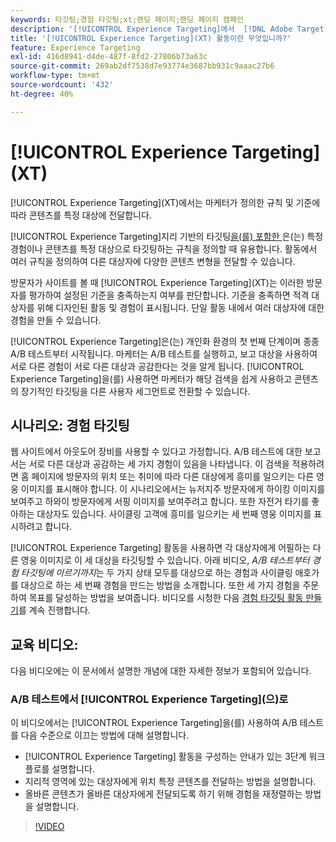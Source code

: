 ```yaml
---
keywords: 타깃팅;경험 타깃팅;xt;랜딩 페이지;랜딩 페이지 캠페인
description: '[!UICONTROL Experience Targeting]에서  [!DNL Adobe Target] (XT) 활동을 사용하여 마케터가 정의한 규칙 및 기준에 따라 특정 대상에게 콘텐츠를 전달하는 방법을 알아봅니다.'
title: '[!UICONTROL Experience Targeting]​(XT) 활동이란 무엇입니까?'
feature: Experience Targeting
exl-id: 416d8941-d4de-487f-8fd2-27806b73a63c
source-git-commit: 269ab2df7538d7e93774e3687bb931c9aaac27b6
workflow-type: tm+mt
source-wordcount: '432'
ht-degree: 40%

---
```


# [!UICONTROL Experience Targeting]&#x200B;(XT)

[!UICONTROL Experience Targeting]&#x200B;(XT)에서는 마케터가 정의한 규칙 및 기준에 따라 콘텐츠를 특정 대상에 전달합니다.

[!UICONTROL Experience Targeting]지리 기반의 타깃팅[을(를) 포함한 ](/help/main/c-target/c-audiences/c-target-rules/geo.md)은(는) 특정 경험이나 콘텐츠를 특정 대상으로 타깃팅하는 규칙을 정의할 때 유용합니다. 활동에서 여러 규칙을 정의하여 다른 대상자에 다양한 콘텐츠 변형을 전달할 수 있습니다.

방문자가 사이트를 볼 때 [!UICONTROL Experience Targeting]&#x200B;(XT)는 이러한 방문자를 평가하여 설정된 기준을 충족하는지 여부를 판단합니다. 기준을 충족하면 적격 대상자를 위해 디자인된 활동 및 경험이 표시됩니다. 단일 활동 내에서 여러 대상자에 대한 경험을 만들 수 있습니다.

[!UICONTROL Experience Targeting]은(는) 개인화 환경의 첫 번째 단계이며 종종 A/B 테스트부터 시작됩니다. 마케터는 A/B 테스트를 실행하고, 보고 대상을 사용하여 서로 다른 경험이 서로 다른 대상과 공감한다는 것을 알게 됩니다. [!UICONTROL Experience Targeting]을(를) 사용하면 마케터가 해당 검색을 쉽게 사용하고 콘텐츠의 장기적인 타깃팅을 다른 사용자 세그먼트로 전환할 수 있습니다.

## 시나리오: 경험 타깃팅

웹 사이트에서 아웃도어 장비를 사용할 수 있다고 가정합니다. A/B 테스트에 대한 보고서는 서로 다른 대상과 공감하는 세 가지 경험이 있음을 나타냅니다. 이 검색을 적용하려면 홈 페이지에 방문자의 위치 또는 취미에 따라 다른 대상에게 흥미를 일으키는 다른 영웅 이미지를 표시해야 합니다. 이 시나리오에서는 뉴저지주 방문자에게 하이킹 이미지를 보여주고 하와이 방문자에게 서핑 이미지를 보여주려고 합니다. 또한 자전거 타기를 좋아하는 대상자도 있습니다. 사이클링 고객에 흥미를 일으키는 세 번째 영웅 이미지를 표시하려고 합니다.

[!UICONTROL Experience Targeting] 활동을 사용하면 각 대상자에게 어필하는 다른 영웅 이미지로 이 세 대상을 타깃팅할 수 있습니다. 아래 비디오, *A/B 테스트부터 경험 타깃팅에 이르기까지*&#x200B;는 두 가지 상태 모두를 대상으로 하는 경험과 사이클링 애호가를 대상으로 하는 세 번째 경험을 만드는 방법을 소개합니다. 또한 세 가지 경험을 주문하여 목표를 달성하는 방법을 보여줍니다. 비디오를 시청한 다음 [경험 타깃팅 활동 만들기](/help/main/c-activities/t-experience-target/t-xt-create/xt-create.md)를 계속 진행합니다.

## 교육 비디오:

다음 비디오에는 이 문서에서 설명한 개념에 대한 자세한 정보가 포함되어 있습니다.

### A/B 테스트에서 [!UICONTROL Experience Targeting]&#x200B;(으)로

이 비디오에서는 [!UICONTROL Experience Targeting]을(를) 사용하여 A/B 테스트를 다음 수준으로 이끄는 방법에 대해 설명합니다.

* [!UICONTROL Experience Targeting] 활동을 구성하는 안내가 있는 3단계 워크플로를 설명합니다.
* 지리적 영역에 있는 대상자에게 위치 특정 콘텐츠를 전달하는 방법을 설명합니다.
* 올바른 콘텐츠가 올바른 대상자에게 전달되도록 하기 위해 경험을 재정렬하는 방법을 설명합니다.

>[!VIDEO](https://video.tv.adobe.com/v/22418/)
